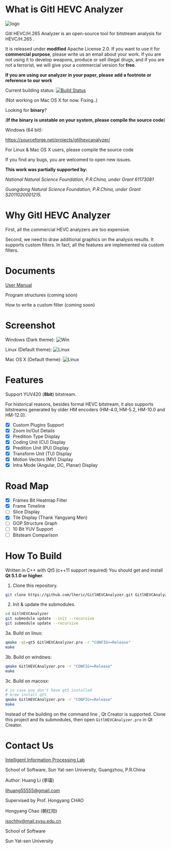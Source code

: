 What is Gitl HEVC Analyzer
==========================

![logo](https://github.com/lheric/GitlHEVCAnalyzer/blob/master/screenshots/logo.png?raw=true)

Gitl HEVC/H.265 Analyzer is an open-source tool for bitstream analysis for HEVC/H.265 .

It is released under **modified** Apache License 2.0. If you want to use it for **commercial purpose**, please write us an email about your work. If you are not using it to develop weapons, produce or sell illegal drugs, and if you are not a terrorist, we will give your a commercial version for **free**.

**If you are using our analyzer in your paper, please add a footnote or reference to our work**

Current building status:  [![Build Status](https://travis-ci.org/lheric/GitlHEVCAnalyzer.png?branch=master)](https://travis-ci.org/lheric/GitlHEVCAnalyzer)

(Not working on Mac OS X for now. Fixing..)

Looking for **binary**?

(**If the binary is unstable on your system, please compile the source code**)

Windows (64 bit):

<a href="https://sourceforge.net/projects/gtilhevcanalyzer/">https://sourceforge.net/projects/gtilhevcanalyzer/</a>

For Linux & Mac OS X users, please compile the source code

If you find any bugs, you are welcomed to open new issues.

**This work was partially supported by:**

*National Natural Science Foundation, P.R.China, under Grant 61173081*

*Guangdong Natural Science Foundation, P.R.China, under Grant S2011020001215.*


Why Gitl HEVC Analyzer
======================

First, all the commercial HEVC analyzers are too expensive.

Second, we need to draw additional graphics on the analysis results. It supports custom filters. In fact, all the features are implemented via custom filters.

Documents
=========

[User Manual](https://github.com/lheric/GitlHEVCAnalyzer/blob/master/DOCS/manual.md)

Program structures (coming soon)

How to write a custom filter (coming soon)

Screenshot
==========
Windows (Dark theme):
![Win](https://github.com/lheric/GitlHEVCAnalyzer/blob/master/screenshots/screenshot_win.png?raw=true)

Linux (Default theme):
![Linux](https://github.com/lheric/GitlHEVCAnalyzer/blob/master/screenshots/screenshot_linux.png?raw=true)

Mac OS X (Default theme):
![Linux](https://github.com/lheric/GitlHEVCAnalyzer/blob/master/screenshots/screenshot_mac.png?raw=true)

Features
========

Support YUV420 (**8bit**) bitstream.

For historical reasons, besides formal HEVC bitstream, it also supports bitstreams generated by older HM encoders (HM-4.0, HM-5.2, HM-10.0 and HM-12.0).

- [x] Custom Plugins Support
- [x] Zoom In/Out Details
- [x] Predition Type Display
- [x] Coding Unit (CU) Display
- [x] Predition Unit (PU) Display
- [x] Transform Unit (TU) Display
- [x] Motion Vectors (MV) Display
- [x] Intra Mode (Angular, DC, Planar) Display

Road Map
========
- [x] Frames Bit Heatmap Filter
- [x] Frame Timeline
- [ ] Slice Display
- [x] Tile Display (Thank Yangyang Men)
- [ ] GOP Structure Graph
- [ ] 10 Bit YUV Support
- [ ] Bitsteam Comparison 

How To Build
============

Written in C++ with Qt5 (c++11 support required)
You should get and install **Qt 5.1.0 or higher**.

1.  Clone this repository.
```bash
git clone https://github.com/lheric/GitlHEVCAnalyzer.git GitlHEVCAnalyzer
```

2.  Init & update the submodules.
```bash
cd GitlHEVCAnalyzer
git submodule update --init --recursive
git submodule update --recursive
```

3a. Build on linux:
```bash
qmake -qt=qt5 GitlHEVCAnalyzer.pro -r "CONFIG+=Release"
make
```

3b. Build on windows:
```bash
qmake GitlHEVCAnalyzer.pro -r "CONFIG+=Release"
make
```

3c. Build on macosx:
```bash
# in case you don't have qt5 installed
# brew install qt5
qmake GitlHEVCAnalyzer.pro -r "CONFIG+=Release"
make
```

Instead of the building on the command line , Qt Creator is supported. Clone this project and its submodules, then open `GitlHEVCAnalyzer.pro` in Qt Creator.

Contact Us
============

[Intelligent Information Processing Lab](http://gitl.sysu.edu.cn)

School of Software, Sun Yat-sen University, Guangzhou, P.R.China

Author: Huang Li (李璜)

[lihuang55555@gmail.com](mailto:lihuang55555@gmail.com)

Supervised by Prof. Hongyang CHAO

Hongyang Chao (朝红阳)

[isschhy@mail.sysu.edu.cn](mailto:isschhy@mail.sysu.edu.cn)

School of Software

Sun Yat-sen University
